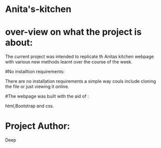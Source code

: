 # Anita's-kitchen 
# over-view on what the project is about:

The current project was intended to replicate th Anitas kitchen webpage with various new methods learnt over the course of the week.

#No installtion requirements:

There are no installation requirements a simple way couls include cloning the file or just viewing it online.

#The webpage was built with the aid of :

html,Bootstrap and css.

# Project Author:
Deep

